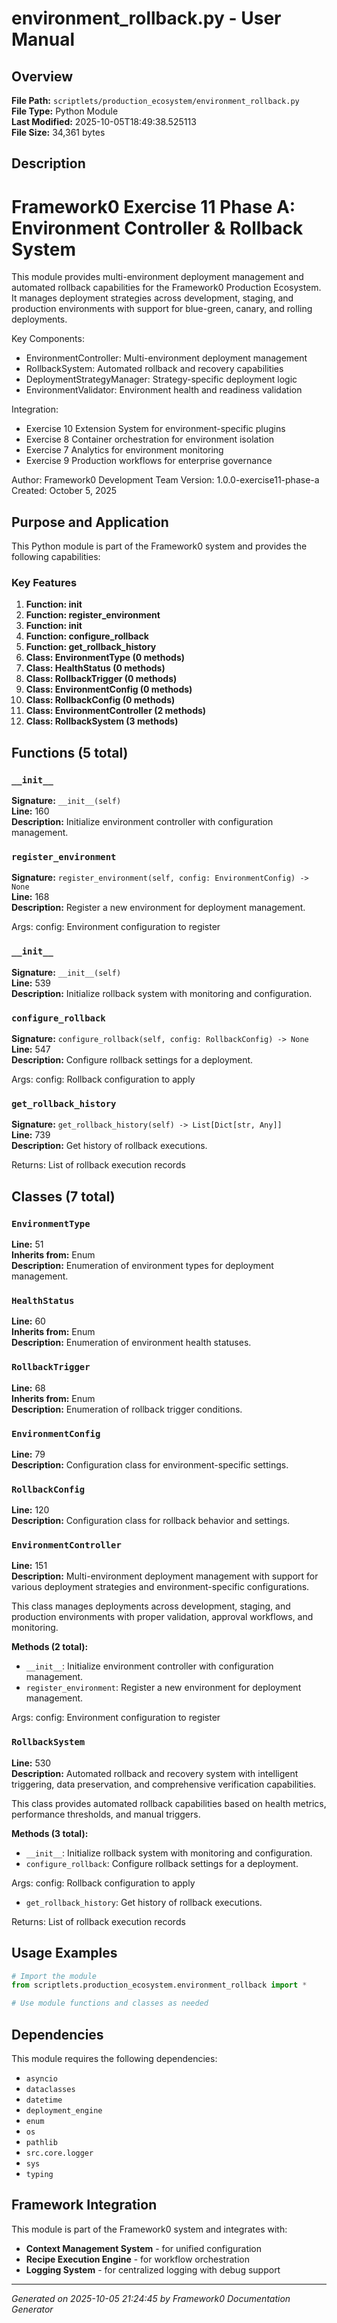 # environment_rollback.py - User Manual

## Overview
**File Path:** `scriptlets/production_ecosystem/environment_rollback.py`  
**File Type:** Python Module  
**Last Modified:** 2025-10-05T18:49:38.525113  
**File Size:** 34,361 bytes  

## Description
Framework0 Exercise 11 Phase A: Environment Controller & Rollback System
======================================================================

This module provides multi-environment deployment management and automated
rollback capabilities for the Framework0 Production Ecosystem. It manages
deployment strategies across development, staging, and production environments
with support for blue-green, canary, and rolling deployments.

Key Components:
- EnvironmentController: Multi-environment deployment management
- RollbackSystem: Automated rollback and recovery capabilities
- DeploymentStrategyManager: Strategy-specific deployment logic
- EnvironmentValidator: Environment health and readiness validation

Integration:
- Exercise 10 Extension System for environment-specific plugins
- Exercise 8 Container orchestration for environment isolation
- Exercise 7 Analytics for environment monitoring
- Exercise 9 Production workflows for enterprise governance

Author: Framework0 Development Team
Version: 1.0.0-exercise11-phase-a
Created: October 5, 2025

## Purpose and Application
This Python module is part of the Framework0 system and provides the following capabilities:

### Key Features
1. **Function: __init__**
2. **Function: register_environment**
3. **Function: __init__**
4. **Function: configure_rollback**
5. **Function: get_rollback_history**
6. **Class: EnvironmentType (0 methods)**
7. **Class: HealthStatus (0 methods)**
8. **Class: RollbackTrigger (0 methods)**
9. **Class: EnvironmentConfig (0 methods)**
10. **Class: RollbackConfig (0 methods)**
11. **Class: EnvironmentController (2 methods)**
12. **Class: RollbackSystem (3 methods)**

## Functions (5 total)

### `__init__`

**Signature:** `__init__(self)`  
**Line:** 160  
**Description:** Initialize environment controller with configuration management.

### `register_environment`

**Signature:** `register_environment(self, config: EnvironmentConfig) -> None`  
**Line:** 168  
**Description:** Register a new environment for deployment management.

Args:
    config: Environment configuration to register

### `__init__`

**Signature:** `__init__(self)`  
**Line:** 539  
**Description:** Initialize rollback system with monitoring and configuration.

### `configure_rollback`

**Signature:** `configure_rollback(self, config: RollbackConfig) -> None`  
**Line:** 547  
**Description:** Configure rollback settings for a deployment.

Args:
    config: Rollback configuration to apply

### `get_rollback_history`

**Signature:** `get_rollback_history(self) -> List[Dict[str, Any]]`  
**Line:** 739  
**Description:** Get history of rollback executions.

Returns:
    List of rollback execution records


## Classes (7 total)

### `EnvironmentType`

**Line:** 51  
**Inherits from:** Enum  
**Description:** Enumeration of environment types for deployment management.

### `HealthStatus`

**Line:** 60  
**Inherits from:** Enum  
**Description:** Enumeration of environment health statuses.

### `RollbackTrigger`

**Line:** 68  
**Inherits from:** Enum  
**Description:** Enumeration of rollback trigger conditions.

### `EnvironmentConfig`

**Line:** 79  
**Description:** Configuration class for environment-specific settings.

### `RollbackConfig`

**Line:** 120  
**Description:** Configuration class for rollback behavior and settings.

### `EnvironmentController`

**Line:** 151  
**Description:** Multi-environment deployment management with support for various
deployment strategies and environment-specific configurations.

This class manages deployments across development, staging, and production
environments with proper validation, approval workflows, and monitoring.

**Methods (2 total):**
- `__init__`: Initialize environment controller with configuration management.
- `register_environment`: Register a new environment for deployment management.

Args:
    config: Environment configuration to register

### `RollbackSystem`

**Line:** 530  
**Description:** Automated rollback and recovery system with intelligent triggering,
data preservation, and comprehensive verification capabilities.

This class provides automated rollback capabilities based on health
metrics, performance thresholds, and manual triggers.

**Methods (3 total):**
- `__init__`: Initialize rollback system with monitoring and configuration.
- `configure_rollback`: Configure rollback settings for a deployment.

Args:
    config: Rollback configuration to apply
- `get_rollback_history`: Get history of rollback executions.

Returns:
    List of rollback execution records


## Usage Examples

```python
# Import the module
from scriptlets.production_ecosystem.environment_rollback import *

# Use module functions and classes as needed
```


## Dependencies

This module requires the following dependencies:

- `asyncio`
- `dataclasses`
- `datetime`
- `deployment_engine`
- `enum`
- `os`
- `pathlib`
- `src.core.logger`
- `sys`
- `typing`


## Framework Integration

This module is part of the Framework0 system and integrates with:

- **Context Management System** - for unified configuration
- **Recipe Execution Engine** - for workflow orchestration
- **Logging System** - for centralized logging with debug support


---
*Generated on 2025-10-05 21:24:45 by Framework0 Documentation Generator*
